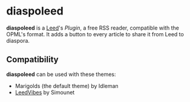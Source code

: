 # diaspoleed

**diaspoleed** is a [Leed](https://github.com/LeedRSS/Leed)'s _Plugin_, a free RSS reader, compatible with the OPML's format. It adds a button to every article to share it from Leed to diaspora.

## Compatibility

**diaspoleed** can be used with these themes:
* Marigolds (the default theme) by Idleman
* [LeedVibes](https://github.com/Leed-market/LeedVibes) by Simounet
